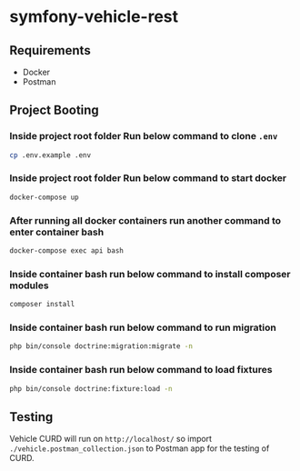 # symfony-vehicle-rest

## Requirements
- Docker
- Postman

## Project Booting

### Inside project root folder Run below command to clone `.env`
```bash
cp .env.example .env
```

### Inside project root folder Run below command to start docker
```bash
docker-compose up
```

### After running all docker containers run another command to enter container bash
```bash
docker-compose exec api bash
```
### Inside container bash run below command to install composer modules
```bash
composer install
```

### Inside container bash run below command to run migration
```bash
php bin/console doctrine:migration:migrate -n
```

### Inside container bash run below command to load fixtures
```bash
php bin/console doctrine:fixture:load -n
```

## Testing
Vehicle CURD will run on `http://localhost/` so import `./vehicle.postman_collection.json` to Postman app for the testing of CURD.
